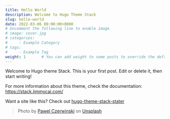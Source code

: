 ```yaml
---
title: Hello World
description: Welcome to Hugo Theme Stack
slug: hello-world
date: 2022-03-06 00:00:00+0000
# Uncomment the following line to enable image
# image: cover.jpg
# categories:
#     - Example Category
# tags:
#     - Example Tag
weight: 1       # You can add weight to some posts to override the default sorting (date descending)
---
```


Welcome to Hugo theme Stack. This is your first post. Edit or delete it, then start writing!

For more information about this theme, check the documentation: https://stack.jimmycai.com/

Want a site like this? Check out [hugo-theme-stack-stater](https://github.com/CaiJimmy/hugo-theme-stack-starter)

> Photo by [Pawel Czerwinski](https://unsplash.com/@pawel_czerwinski) on [Unsplash](https://unsplash.com/)